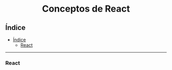 <h1 align="center" >Conceptos de React</h1>

## Índice

- [Índice](#índice)
  - [React](#react)

---

### React

